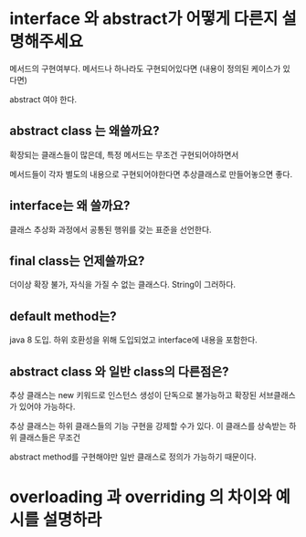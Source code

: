 
# interface 와 abstract가 어떻게 다른지 설명해주세요

메서드의 구현여부다. 메서드나 하나라도 구현되어있다면 (내용이 정의된 케이스가 있다면)

abstract 여야 한다.

## abstract class 는 왜쓸까요?

확장되는 클래스들이 많은데, 특정 메서드는 무조건 구현되어야하면서

메서드들이 각자 별도의 내용으로 구현되어야한다면 추상클래스로 만들어놓으면 좋다.

## interface는 왜 쓸까요?

클래스 추상화 과정에서 공통된 행위를 갖는 표준을 선언한다.

## final class는 언제쓸까요?

더이상 확장 불가, 자식을 가질 수 없는 클래스다. String이 그러하다.

## default method는?

java 8 도입. 하위 호환성을 위해 도입되었고 interface에 내용을 포함한다.

## abstract class 와 일반 class의 다른점은?

추상 클래스는 new 키워드로 인스턴스 생성이 단독으로 불가능하고 확장된 서브클래스가 있어야 가능하다.

추상 클래스는 하위 클래스들의 기능 구현을 강제할 수가 있다. 이 클래스를 상속받는 하위 클래스들은 무조건 

abstract method를 구현해야만 일반 클래스로 정의가 가능하기 때문이다.

# overloading 과 overriding 의 차이와 예시를 설명하라


